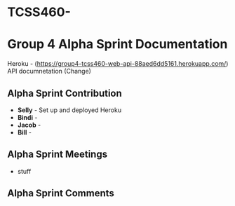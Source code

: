 # TCSS460-
 
# Group 4 Alpha Sprint Documentation

Heroku - (https://group4-tcss460-web-api-88aed6dd5161.herokuapp.com/)
API documnetation (Change) <!-- This link needs to be updated -->

## Alpha Sprint Contribution

* **Selly** - Set up and deployed Heroku
* **Bindi** - 
* **Jacob** - 
* **Bill** - 

## Alpha Sprint Meetings

* stuff

## Alpha Sprint Comments
